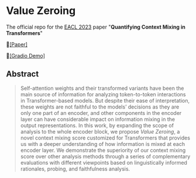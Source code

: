 # Value Zeroing
The official repo for the [EACL 2023](https://2023.eacl.org/) paper "__Quantifying Context Mixing in Transformers__"

📃[[Paper]](https://arxiv.org/pdf/2301.12971.pdf)

🤗[[Gradio Demo]](https://)

## Abstract
> Self-attention weights and their transformed variants have been the main source of information for analyzing token-to-token interactions in Transformer-based models. But despite their ease of interpretation, these weights are not faithful to the models’ decisions as they are only one part of an encoder, and other components in the encoder layer can have considerable impact on information mixing in the output representations. In this work, by expanding the scope of analysis to the whole encoder block, we propose _Value Zeroing_, a novel context mixing score customized for Transformers that provides us with a deeper understanding of how information is mixed at each encoder layer. We demonstrate the superiority of our context mixing score over other analysis methods through a series of complementary evaluations with different viewpoints based on linguistically informed rationales, probing, and faithfulness analysis.



